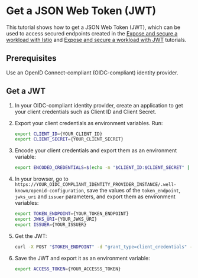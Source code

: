 # Get a JSON Web Token (JWT)

This tutorial shows how to get a JSON Web Token (JWT), which can be used to access secured endpoints created in the [Expose and secure a workload with Istio](./01-53-expose-and-secure-workload-istio.md) and [Expose and secure a workload with JWT](./01-52-expose-and-secure-workload-jwt.md) tutorials.

## Prerequisites

Use an OpenID Connect-compliant (OIDC-compliant) identity provider.

## Get a JWT

1. In your OIDC-compliant identity provider, create an application to get your client credentials such as Client ID and Client Secret. 

2. Export your client credentials as environment variables. Run:

   ```bash
   export CLIENT_ID={YOUR_CLIENT_ID}
   export CLIENT_SECRET={YOUR_CLIENT_SECRET}
   ```

2. Encode your client credentials and export them as an environment variable:

   ```bash
   export ENCODED_CREDENTIALS=$(echo -n "$CLIENT_ID:$CLIENT_SECRET" | base64)
   ```

3. In your browser, go to `https://YOUR_OIDC_COMPLIANT_IDENTITY_PROVIDER_INSTANCE/.well-known/openid-configuration`, save the values of the `token_endpoint`, `jwks_uri` and `issuer` parameters, and export them as environment variables:

   ```bash
   export TOKEN_ENDPOINT={YOUR_TOKEN_ENDPOINT}
   export JWKS_URI={YOUR_JWKS_URI}
   export ISSUER={YOUR_ISSUER}
   ```

4. Get the JWT:

   ```bash
   curl -X POST "$TOKEN_ENDPOINT" -d "grant_type=client_credentials" -d "client_id=$CLIENT_ID" -H "Content-Type: application/x-www-form-urlencoded" -H "Authorization: Basic $ENCODED_CREDENTIALS"
   ```

5. Save the JWT and export it as an environment variable:

   ```bash
   export ACCESS_TOKEN={YOUR_ACCESSS_TOKEN}
   ```